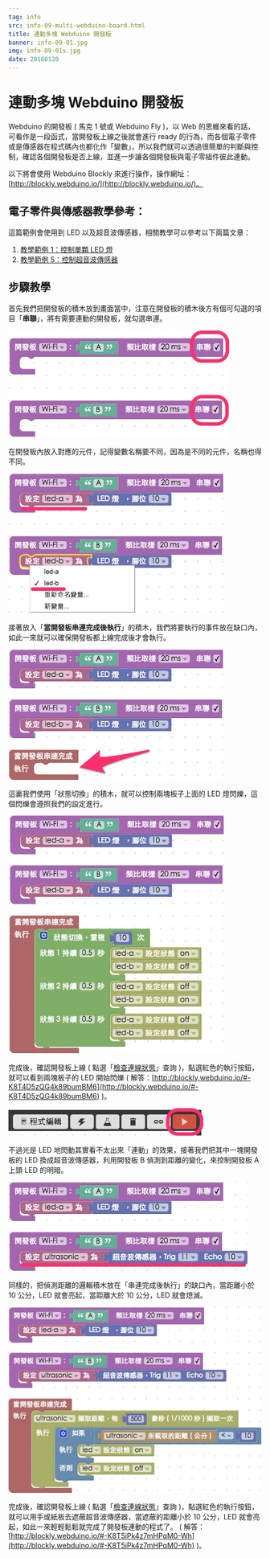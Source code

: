 ```yaml
---
tag: info
src: info-09-multi-webduino-board.html
title: 連動多塊 Webduino 開發板
banner: info-09-01.jpg
img: info-09-01s.jpg
date: 20160120
---
```


<!-- @@master  = ../../_layout.html-->

<!-- @@block  =  meta-->

<title>連動多塊 Webduino 開發板 :::: Webduino = Web × Arduino</title>

<meta name="description" content="Webduino 的開發板 ( 馬克 1 號或 Webduino Fly )，以 Web 的思維來看的話，可看作是一段函式，當開發板上線之後就會進行 ready 的行為，而各個電子零件或是傳感器在程式碼內也都化作「變數」，所以我們就可以透過很簡單的判斷與控制，確認各個開發板是否上線，並進一步讓各個開發板與電子零組件彼此連動。">

<meta itemprop="description" content="Webduino 的開發板 ( 馬克 1 號或 Webduino Fly )，以 Web 的思維來看的話，可看作是一段函式，當開發板上線之後就會進行 ready 的行為，而各個電子零件或是傳感器在程式碼內也都化作「變數」，所以我們就可以透過很簡單的判斷與控制，確認各個開發板是否上線，並進一步讓各個開發板與電子零組件彼此連動。">

<meta property="og:description" content="Webduino 的開發板 ( 馬克 1 號或 Webduino Fly )，以 Web 的思維來看的話，可看作是一段函式，當開發板上線之後就會進行 ready 的行為，而各個電子零件或是傳感器在程式碼內也都化作「變數」，所以我們就可以透過很簡單的判斷與控制，確認各個開發板是否上線，並進一步讓各個開發板與電子零組件彼此連動。">

<meta property="og:title" content="連動多塊 Webduino 開發板" >

<meta property="og:url" content="https://webduino.io/tutorials/info-09-multi-webduino-board.html">

<meta property="og:image" content="https://webduino.io/img/tutorials/info-09-01s.jpg">

<meta itemprop="image" content="https://webduino.io/img/tutorials/info-09-01s.jpg">

<include src="../_include-tutorials.html"></include>

<!-- @@close-->

<!-- @@block  =  preAndNext-->

<include src="../_include-tutorials-content.html"></include>

<!-- @@close-->



<!-- @@block  =  tutorials-->
# 連動多塊 Webduino 開發板

Webduino 的開發板 ( 馬克 1 號或 Webduino Fly )，以 Web 的思維來看的話，可看作是一段函式，當開發板上線之後就會進行 ready 的行為，而各個電子零件或是傳感器在程式碼內也都化作「變數」，所以我們就可以透過很簡單的判斷與控制，確認各個開發板是否上線，並進一步讓各個開發板與電子零組件彼此連動。

以下將會使用 Webduino Blockly 來進行操作，操作網址：[http://blockly.webduino.io/](http://blockly.webduino.io/)。

## 電子零件與傳感器教學參考：

這篇範例會使用到 LED 以及超音波傳感器，相關教學可以參考以下兩篇文章：

1) [教學範例 1：控制單顆 LED 燈](https://webduino.io/tutorials/tutorial-01-led.html)
2) [教學範例 5：控制超音波傳感器](https://webduino.io/tutorials/tutorial-05-ultrasonic.html)

## 步驟教學

首先我們把開發板的積木放到畫面當中，注意在開發板的積木後方有個可勾選的項目「**串聯**」，將有需要連動的開發板，就勾選串連。

![連動多塊 Webduino 開發板](../img/tutorials/info-09-02.jpg)

在開發板內放入對應的元件，記得變數名稱要不同，因為是不同的元件，名稱也得不同。

![連動多塊 Webduino 開發板](../img/tutorials/info-09-03.jpg)

接著放入「**當開發板串連完成後執行**」的積木，我們將要執行的事件放在缺口內，如此一來就可以確保開發板都上線完成後才會執行。

![連動多塊 Webduino 開發板](../img/tutorials/info-09-04.jpg)

這裏我們使用「狀態切換」的積木，就可以控制兩塊板子上面的 LED 燈閃爍，這個閃爍會遵照我們的設定進行。

![連動多塊 Webduino 開發板](../img/tutorials/info-09-05.jpg)

完成後，確認開發板上線 ( 點選「[檢查連線狀態](https://webduino.io/device.html)」查詢 )，點選紅色的執行按鈕，就可以看到兩塊板子的 LED 開始閃爍 ( 解答：[http://blockly.webduino.io/#-K8T4D5zQG4k89bumBM6](http://blockly.webduino.io/#-K8T4D5zQG4k89bumBM6) )。

![連動多塊 Webduino 開發板](../img/tutorials/info-09-06.jpg)

不過光是 LED 地閃動其實看不太出來「連動」的效果，接著我們把其中一塊開發板的 LED 換成超音波傳感器，利用開發板 B 偵測到距離的變化，來控制開發板 A 上頭 LED 的明暗。

![連動多塊 Webduino 開發板](../img/tutorials/info-09-07.jpg)

同樣的，把偵測距離的邏輯積木放在「串連完成後執行」的缺口內，當距離小於 10 公分，LED 就會亮起，當距離大於 10 公分，LED 就會熄滅。

![連動多塊 Webduino 開發板](../img/tutorials/info-09-08.jpg)

完成後，確認開發板上線 ( 點選「[檢查連線狀態](https://webduino.io/device.html)」查詢 )，點選紅色的執行按鈕，就可以用手或紙板去遮蔽超音波傳感器，當遮蔽的距離小於 10 公分，LED 就會亮起，如此一來輕輕鬆鬆就完成了開發板連動的程式了。 ( 解答：[http://blockly.webduino.io/#-K8T5iPk4z7mHPqM0-Wh](http://blockly.webduino.io/#-K8T5iPk4z7mHPqM0-Wh) )。




<!-- @@close-->